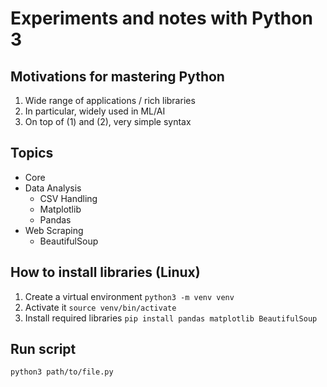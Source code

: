 # Experiments and notes with Python 3

## Motivations for mastering Python
1. Wide range of applications / rich libraries
2. In particular, widely used in ML/AI
3. On top of (1) and (2), very simple syntax

## Topics
- Core
- Data Analysis
	- CSV Handling
	- Matplotlib
	- Pandas
- Web Scraping
	- BeautifulSoup

## How to install libraries (Linux)
1. Create a virtual environment
`python3 -m venv venv`
2. Activate it
`source venv/bin/activate`
3. Install required libraries
`pip install pandas matplotlib BeautifulSoup`

## Run script
`python3 path/to/file.py`